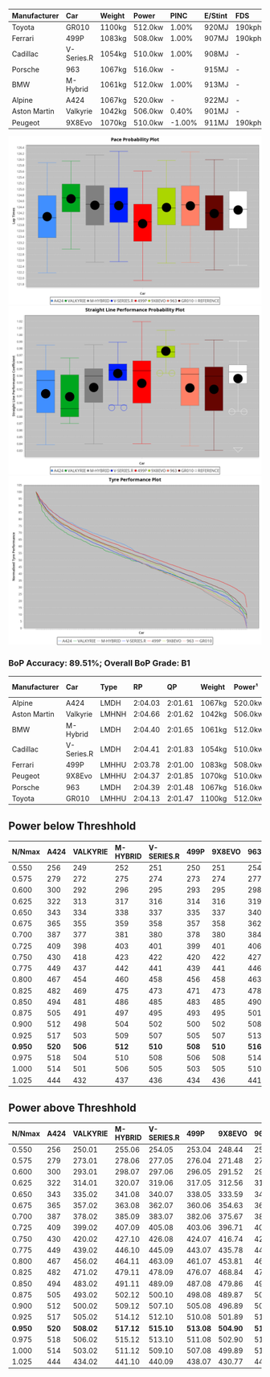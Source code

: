 | Manufacturer | Car        | Weight | Power   | PINC    | E/Stint | FDS     |
|:-|:-|:-|:-|:-|:-|:-|
| Toyota       | GR010      | 1100kg | 512.0kw | 1.00%   | 920MJ   | 190kph  |
| Ferrari      | 499P       | 1083kg | 508.0kw | 1.00%   | 907MJ   | 190kph  |
| Cadillac     | V-Series.R | 1054kg | 510.0kw | 1.00%   | 908MJ   |    -    |
| Porsche      | 963        | 1067kg | 516.0kw |    -    | 915MJ   |    -    |
| BMW          | M-Hybrid   | 1061kg | 512.0kw | 1.00%   | 913MJ   |    -    |
| Alpine       | A424       | 1067kg | 520.0kw |    -    | 922MJ   |    -    |
| Aston Martin | Valkyrie   | 1042kg | 506.0kw | 0.40%   | 901MJ   |    -    |
| Peugeot      | 9X8Evo     | 1070kg | 510.0kw | -1.00%  | 911MJ   | 190kph  |

![PACECHART](./IMG/ACOMETHOD.png)
![STRAIGHTLINEPERFORMANCECHART](./IMG/ACOMETHOD_sp.png)
![TYREPERFORMANCECHART](./IMG/ACOMETHOD_tw.png)

### BoP Accuracy: 89.51%; Overall BoP Grade: B1
| Manufacturer | Car        | Type  | RP      | QP      | Weight | Power¹  | Threshhold | PINC    | Power²   | E/Stint | AVG Vmax  | FDS     | RDLC | L/Stint | BOP-Grade | Model Accuracy | Model Points | Match%  | SimDiff |
|:-|:-|:-|:-|:-|:-|:-|:-|:-|:-|:-|:-|:-|:-|:-|:-|:-|:-|:-|:-|
| Alpine       | A424       | LMDH  | 2:04.03 | 2:01.61 | 1067kg | 520.0kw | 210.0kph   |    -    | 520.00kw |  922MJ  | 295.71kph |    -    | 1.01 | 25      | -A2       | 96.10%         | 2390         | 94.02%  | +0.62   |
| Aston Martin | Valkyrie   | LMHNH | 2:04.66 | 2:01.62 | 1042kg | 506.0kw | 210.0kph   | 0.40%   | 508.00kw |  901MJ  | 294.96kph |    -    | 1.04 | 24      | +D1       | 100.00%        | 466          | 66.61%  | #       |
| BMW          | M-Hybrid   | LMDH  | 2:04.40 | 2:01.65 | 1061kg | 512.0kw | 210.0kph   | 1.00%   | 517.10kw |  913MJ  | 297.03kph |    -    | 1.01 | 25      | ~A1       | 100.00%        | 3339         | 99.40%  | +0.58   |
| Cadillac     | V-Series.R | LMDH  | 2:04.41 | 2:01.83 | 1054kg | 510.0kw | 210.0kph   | 1.00%   | 515.10kw |  908MJ  | 299.03kph |    -    | 1.02 | 25      | +A2       | 99.56%         | 5841         | 92.59%  | +0.98   |
| Ferrari      | 499P       | LMHHU | 2:03.78 | 2:01.00 | 1083kg | 508.0kw | 210.0kph   | 1.00%   | 513.10kw |  907MJ  | 296.48kph | 190kph  | 1.03 | 24      | -B2       | 99.57%         | 7417         | 80.54%  | +1.15   |
| Peugeot      | 9X8Evo     | LMHHU | 2:04.37 | 2:01.85 | 1070kg | 510.0kw | 210.0kph   | -1.00%  | 504.90kw |  911MJ  | 303.49kph | 190kph  | 0.99 | 24      | +B1       | 100.00%        | 1891         | 86.33%  | +0.70   |
| Porsche      | 963        | LMDH  | 2:04.39 | 2:01.48 | 1067kg | 516.0kw | 210.0kph   |    -    | 516.00kw |  915MJ  | 296.66kph |    -    | 1.01 | 25      | ~A1       | 98.39%         | 16118        | 100.00% | -0.06   |
| Toyota       | GR010      | LMHHU | 2:04.13 | 2:01.47 | 1100kg | 512.0kw | 210.0kph   | 1.00%   | 517.10kw |  920MJ  | 294.66kph | 190kph  | 1.01 | 24      | ~A1       | 99.90%         | 5196         | 96.56%  | +1.56   |

## Power below Threshhold
| N/Nmax    | A424    | VALKYRIE | M-HYBRID | V-SERIES.R | 499P    | 9X8EVO  | 963     | GR010   |
|:-|:-|:-|:-|:-|:-|:-|:-|:-|
|  0.550    |  256    |  249     |  252     |  251       |  250    |  251    |  254    |  252    |
|  0.575    |  279    |  272     |  275     |  274       |  273    |  274    |  277    |  275    |
|  0.600    |  300    |  292     |  296     |  295       |  293    |  295    |  298    |  296    |
|  0.625    |  322    |  313     |  317     |  316       |  314    |  316    |  319    |  317    |
|  0.650    |  343    |  334     |  338     |  337       |  335    |  337    |  340    |  338    |
|  0.675    |  365    |  355     |  359     |  358       |  357    |  358    |  362    |  359    |
|  0.700    |  387    |  377     |  381     |  380       |  378    |  380    |  384    |  381    |
|  0.725    |  409    |  398     |  403     |  401       |  399    |  401    |  406    |  403    |
|  0.750    |  430    |  418     |  423     |  422       |  420    |  422    |  427    |  423    |
|  0.775    |  449    |  437     |  442     |  441       |  439    |  441    |  446    |  442    |
|  0.800    |  467    |  454     |  460     |  458       |  456    |  458    |  463    |  460    |
|  0.825    |  482    |  469     |  475     |  473       |  471    |  473    |  478    |  475    |
|  0.850    |  494    |  481     |  486     |  485       |  483    |  485    |  490    |  486    |
|  0.875    |  505    |  491     |  497     |  495       |  493    |  495    |  501    |  497    |
|  0.900    |  512    |  498     |  504     |  502       |  500    |  502    |  508    |  504    |
|  0.925    |  517    |  503     |  509     |  507       |  505    |  507    |  513    |  509    |
| **0.950** | **520** | **506**  | **512**  | **510**    | **508** | **510** | **516** | **512** |
|  0.975    |  518    |  504     |  510     |  508       |  506    |  508    |  514    |  510    |
|  1.000    |  514    |  501     |  506     |  505       |  503    |  505    |  510    |  506    |
|  1.025    |  444    |  432     |  437     |  436       |  434    |  436    |  441    |  437    |

## Power above Threshhold
| N/Nmax    | A424    | VALKYRIE   | M-HYBRID   | V-SERIES.R | 499P       | 9X8EVO     | 963     | GR010      |
|:-|:-|:-|:-|:-|:-|:-|:-|:-|
|  0.550    |  256    |  250.01    |  255.06    |  254.05    |  253.04    |  248.44    |  254    |  255.06    |
|  0.575    |  279    |  273.01    |  278.06    |  277.05    |  276.04    |  271.48    |  277    |  278.06    |
|  0.600    |  300    |  293.01    |  298.07    |  297.06    |  296.05    |  291.52    |  298    |  298.07    |
|  0.625    |  322    |  314.01    |  320.07    |  319.06    |  317.05    |  312.56    |  319    |  320.07    |
|  0.650    |  343    |  335.02    |  341.08    |  340.07    |  338.05    |  333.59    |  340    |  341.08    |
|  0.675    |  365    |  357.02    |  363.08    |  362.07    |  360.06    |  354.63    |  362    |  363.08    |
|  0.700    |  387    |  378.02    |  385.09    |  383.07    |  382.06    |  375.67    |  384    |  385.09    |
|  0.725    |  409    |  399.02    |  407.09    |  405.08    |  403.06    |  396.71    |  406    |  407.09    |
|  0.750    |  430    |  420.02    |  427.10    |  426.08    |  424.07    |  416.74    |  427    |  427.10    |
|  0.775    |  449    |  439.02    |  446.10    |  445.09    |  443.07    |  435.78    |  446    |  446.10    |
|  0.800    |  467    |  456.02    |  464.11    |  463.09    |  461.07    |  453.81    |  463    |  464.11    |
|  0.825    |  482    |  471.02    |  479.11    |  478.09    |  476.07    |  468.84    |  478    |  479.11    |
|  0.850    |  494    |  483.02    |  491.11    |  489.09    |  487.08    |  479.86    |  490    |  491.11    |
|  0.875    |  505    |  493.02    |  502.12    |  500.10    |  498.08    |  489.87    |  501    |  502.12    |
|  0.900    |  512    |  500.02    |  509.12    |  507.10    |  505.08    |  496.89    |  508    |  509.12    |
|  0.925    |  517    |  505.02    |  514.12    |  512.10    |  510.08    |  501.89    |  513    |  514.12    |
| **0.950** | **520** | **508.02** | **517.12** | **515.10** | **513.08** | **504.90** | **516** | **517.12** |
|  0.975    |  518    |  506.02    |  515.12    |  513.10    |  511.08    |  502.90    |  514    |  515.12    |
|  1.000    |  514    |  503.02    |  511.12    |  509.10    |  507.08    |  499.89    |  510    |  511.12    |
|  1.025    |  444    |  434.02    |  441.10    |  440.09    |  438.07    |  430.77    |  441    |  441.10    |
